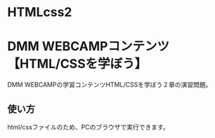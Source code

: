 # HTMLcss2
# DMM WEBCAMPコンテンツ【HTML/CSSを学ぼう】
DMM WEBCAMPの学習コンテンツHTML/CSSを学ぼう２章の演習問題。

## 使い方
html/cssファイルのため、PCのブラウザで実行できます。
